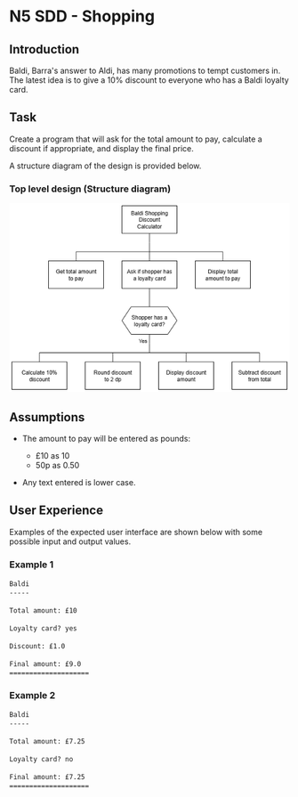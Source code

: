 # N5 SDD - Shopping 


## Introduction

Baldi, Barra's answer to Aldi, has many promotions to tempt customers in.
The latest idea is to give a 10% discount to everyone who has a Baldi loyalty card.


## Task

Create a program that will ask for the total amount to pay, calculate a discount if appropriate, and display the final price.

A structure diagram of the design is provided below.


### Top level design (Structure diagram)

![Diagram](assets/sd1.png)


## Assumptions

- The amount to pay will be entered as pounds:

	- £10 as 10
	- 50p as 0.50

- Any text entered is lower case.


## User Experience

Examples of the expected user interface are shown below with some possible input and output values.


### Example 1
```
Baldi
-----

Total amount: £10

Loyalty card? yes

Discount: £1.0

Final amount: £9.0
====================
```


### Example 2
```
Baldi
-----

Total amount: £7.25

Loyalty card? no

Final amount: £7.25
====================
```
